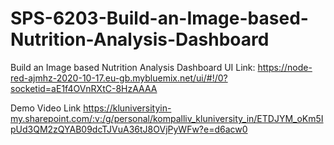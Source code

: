 # SPS-6203-Build-an-Image-based-Nutrition-Analysis-Dashboard
Build an Image based Nutrition Analysis Dashboard
UI Link:
https://node-red-ajmhz-2020-10-17.eu-gb.mybluemix.net/ui/#!/0?socketid=aE1f4OVnRXtC-8HzAAAA


Demo Video Link https://kluniversityin-my.sharepoint.com/:v:/g/personal/kompalliv_kluniversity_in/ETDJYM_oKm5IpUd3QM2zQYAB09dcTJVuA36tJ8OVjPyWFw?e=d6acw0
